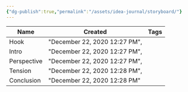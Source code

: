```yaml
---
{"dg-publish":true,"permalink":"/assets/idea-journal/storyboard/"}
---
```


|Name|Created|Tags|
|---|---|---|
|Hook|"December 22, 2020 12:27 PM",|
|Intro|"December 22, 2020 12:27 PM",|
|Perspective|"December 22, 2020 12:27 PM",|
|Tension|"December 22, 2020 12:28 PM",|
|Conclusion|"December 22, 2020 12:28 PM"||